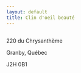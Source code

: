 ```yaml
---
layout: default
title: Clin d'oeil beauté
---
```


<div class="section__inner rich-text__inner">
    <h2 class="rich-text__heading ff-heading fs-heading-1-base animation-fade-up-split-reveal" style="--text-max-width: 42rem;">
    </h2>
    <div class="rich-text__subheading rte fs-body-large animation-fade-up-reveal" style="--text-max-width: 48rem;">
        <p>220 du Chrysanthème</p>
        <p>Granby, Québec</p>
        <p>J2H 0B1</p>
    </div>
    <div class="rich-text__subheading rte fs-body-large animation-fade-up-reveal"
    style="--text-max-width: 48rem;">
        <p></p>
    </div>
</div>
